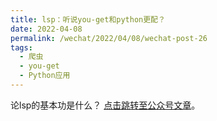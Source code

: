```yaml
---
title: lsp：听说you-get和python更配？
date: 2022-04-08
permalink: /wechat/2022/04/08/wechat-post-26
tags:
  - 爬虫
  - you-get
  - Python应用
---
```


论lsp的基本功是什么？ [点击跳转至公众号文章](http://mp.weixin.qq.com/s?__biz=MzkxNjM0MzQ0MQ==&mid=2247483938&idx=1&sn=9b5b6e7f9eb72e1002911a9a225c526d&chksm=c1501ddcf62794cad3411e20d2ae1ba267cc860608626f4f893595c7467f64305be30c12b11b#rd)。